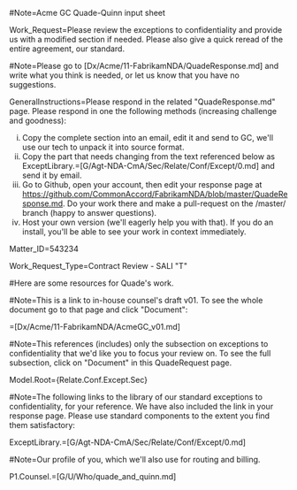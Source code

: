 ﻿#Note=Acme GC Quade-Quinn input sheet

Work_Request=Please review the exceptions to confidentiality and provide us with a modified section if needed.  Please also give a quick reread of the entire agreement, our standard.

#Note=Please go to [Dx/Acme/11-FabrikamNDA/QuadeResponse.md] and write what you think is needed, or let us know that you have no suggestions.

GeneralInstructions=Please respond in the related "QuadeResponse.md" page.  Please respond in one the following methods (increasing challenge and goodness): <ol type=i><li>Copy the complete section into an email, edit it and send to GC, we'll use our tech to unpack it into source format.<li>Copy the part that needs changing from the text referenced below as ExceptLibrary.=[G/Agt-NDA-CmA/Sec/Relate/Conf/Except/0.md] and send it by email.<li>Go to Github, open your account, then edit your response page at https://github.com/CommonAccord/FabrikamNDA/blob/master/QuadeResponse.md. Do your work there and make a pull-request on the /master/ branch (happy to answer questions).<li>Host your own version (we'll eagerly help you with that).  If you do an install, you'll be able to see your work in context immediately.</ol>

Matter_ID=543234

Work_Request_Type=Contract Review - SALI "T"

#Here are some resources for Quade's work.

#Note=This is a link to in-house counsel's draft v01. To see the whole document go to that page and click "Document":

=[Dx/Acme/11-FabrikamNDA/AcmeGC_v01.md]

#Note=This references (includes) only the subsection on exceptions to confidentiality that we'd like you to focus your review on. To see the full subsection, click on "Document" in this QuadeRequest page.

Model.Root={Relate.Conf.Except.Sec}

#Note=The following links to the library of our standard exceptions to confidentiality, for your reference.  We have also included the link in your response page.  Please use standard components to the extent you find them satisfactory:

ExceptLibrary.=[G/Agt-NDA-CmA/Sec/Relate/Conf/Except/0.md]

#Note=Our profile of you, which we'll also use for routing and billing.

P1.Counsel.=[G/U/Who/quade_and_quinn.md]